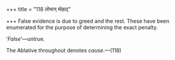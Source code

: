 +++
title = "118 लोभान् मोहाद्"

+++
False evidence is due to greed and the rest. These have been enumerated
for the purpose of determining the exact penalty.

‘*False*’—untrue.

The Ablative throughout denotes *cause*.—(118)


